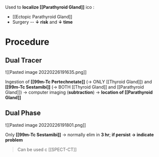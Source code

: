 Used to **localize [[Parathyroid Gland]]** ico :
- [[Ectopic Parathyroid Gland]]
- Surgery -- **↓ risk** and **↓ time** 

# Procedure
## Dual Tracer

![[Pasted image 20220226191635.png]]


Ingestion of **[[99m-Tc Pertechnetate]]** (→ ONLY [[Thyroid Gland]]) and **[[99m-Tc Sestamibi]]** (→ BOTH [[Thyroid Gland]] and [[Parathyroid Gland]]) → computer imaging (**subtraction**) → **location of [[Parathyroid Gland]]**

## Dual Phase

![[Pasted image 20220226191801.png]]

Only **[[99m-Tc Sestamibi]]** → normally elim in **3 hr**; **if persist → indicate problem**

> Can be used c [[SPECT-CT]]